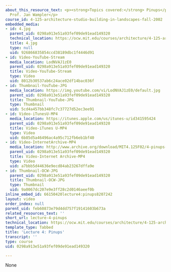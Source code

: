 ```yaml
---
about_this_resource_text: <p><strong>Topics covered:</strong> Pinups</p><p><strong>Instructor:</strong>
  Prof. Jan Wampler</p>
course_id: 4-125-architecture-studio-building-in-landscapes-fall-2002
embedded_media:
- id: 4.jpg
  parent_uid: 0298a913e51a93fef09de91ead149320
  technical_location: https://ocw.mit.edu/courses/architecture/4-125-architecture-studio-building-in-landscapes-fall-2002/lecture-notes/lecture-4-pinups/4.jpg
  title: 4.jpg
  type: null
  uid: 926866835854ccd38189dbc1f4446d91
- id: Video-YouTube-Stream
  media_location: LodNVAJ1zE0
  parent_uid: 0298a913e51a93fef09de91ead149320
  title: Video-YouTube-Stream
  type: Video
  uid: 8012b30537ab6c24ace02df14bac036f
- id: Thumbnail-YouTube-JPG
  media_location: https://img.youtube.com/vi/LodNVAJ1zE0/default.jpg
  parent_uid: 0298a913e51a93fef09de91ead149320
  title: Thumbnail-YouTube-JPG
  type: Thumbnail
  uid: 5cd4a457bb348fc7c37727d52ec3ee91
- id: Video-iTunesU-MP4
  media_location: https://itunes.apple.com/us/itunes-u/id341595424
  parent_uid: 0298a913e51a93fef09de91ead149320
  title: Video-iTunes U-MP4
  type: Video
  uid: 6b85d5a46496ac4a95c712fb6eb1bf40
- id: Video-InternetArchive-MP4
  media_location: http://www.archive.org/download/MIT4.125F02/4-pinups-220k.mp4
  parent_uid: 0298a913e51a93fef09de91ead149320
  title: Video-Internet Archive-MP4
  type: Video
  uid: a7bbb5d44636e9ecd84ab23267dffa9e
- id: Thumbnail-OCW-JPG
  parent_uid: 0298a913e51a93fef09de91ead149320
  title: Thumbnail-OCW-JPG
  type: Thumbnail
  uid: 9a0067dc207e9e3ff28c2d0146aeef0b
inline_embed_id: 66150420lecture4:pinups8207242
layout: video
order_index: null
parent_uid: feb60873e79d4dd757f19141603b673a
related_resources_text: ''
short_url: lecture-4-pinups
technical_location: https://ocw.mit.edu/courses/architecture/4-125-architecture-studio-building-in-landscapes-fall-2002/lecture-notes/lecture-4-pinups
template_type: Tabbed
title: 'Lecture 4: Pinups'
transcript: ''
type: course
uid: 0298a913e51a93fef09de91ead149320

---
```

None
